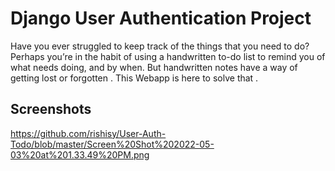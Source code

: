 # Django User Authentication Project 
Have you ever struggled to keep track of the things that you need to do? Perhaps you’re in the habit of using a handwritten to-do list to remind you of what needs doing, and by when. But handwritten notes have a way of getting lost or forgotten . This Webapp is here to solve that .

## Screenshots 
https://github.com/rishisy/User-Auth-Todo/blob/master/Screen%20Shot%202022-05-03%20at%201.33.49%20PM.png
